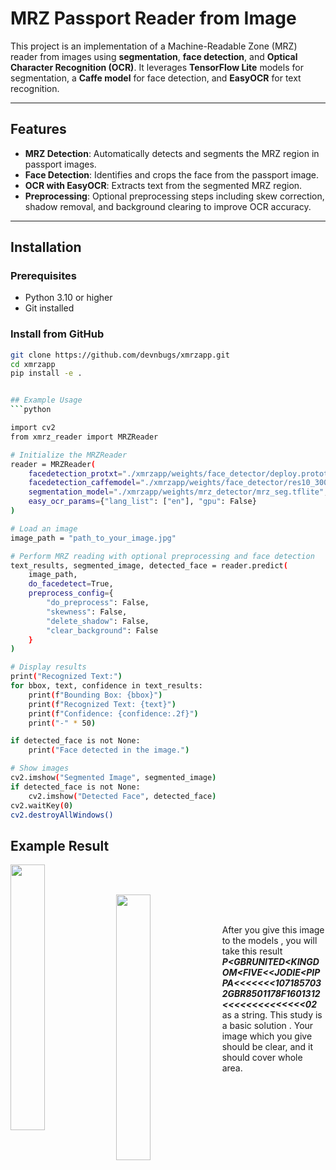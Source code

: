 # MRZ Passport Reader from Image

This project is an implementation of a Machine-Readable Zone (MRZ) reader from images using **segmentation**, **face detection**, and **Optical Character Recognition (OCR)**. It leverages **TensorFlow Lite** models for segmentation, a **Caffe model** for face detection, and **EasyOCR** for text recognition.

---

## Features

- **MRZ Detection**: Automatically detects and segments the MRZ region in passport images.
- **Face Detection**: Identifies and crops the face from the passport image.
- **OCR with EasyOCR**: Extracts text from the segmented MRZ region.
- **Preprocessing**: Optional preprocessing steps including skew correction, shadow removal, and background clearing to improve OCR accuracy.

---

## Installation

### Prerequisites

- Python 3.10 or higher
- Git installed

### Install from GitHub

```bash
git clone https://github.com/devnbugs/xmrzapp.git
cd xmrzapp
pip install -e .


## Example Usage
```python

import cv2
from xmrz_reader import MRZReader

# Initialize the MRZReader
reader = MRZReader(
    facedetection_protxt="./xmrzapp/weights/face_detector/deploy.prototxt",
    facedetection_caffemodel="./xmrzapp/weights/face_detector/res10_300x300_ssd_iter_140000.caffemodel",
    segmentation_model="./xmrzapp/weights/mrz_detector/mrz_seg.tflite",
    easy_ocr_params={"lang_list": ["en"], "gpu": False}
)

# Load an image
image_path = "path_to_your_image.jpg"

# Perform MRZ reading with optional preprocessing and face detection
text_results, segmented_image, detected_face = reader.predict(
    image_path,
    do_facedetect=True,
    preprocess_config={
        "do_preprocess": False,
        "skewness": False,
        "delete_shadow": False,
        "clear_background": False
    }
)

# Display results
print("Recognized Text:")
for bbox, text, confidence in text_results:
    print(f"Bounding Box: {bbox}")
    print(f"Recognized Text: {text}")
    print(f"Confidence: {confidence:.2f}")
    print("-" * 50)

if detected_face is not None:
    print("Face detected in the image.")

# Show images
cv2.imshow("Segmented Image", segmented_image)
if detected_face is not None:
    cv2.imshow("Detected Face", detected_face)
cv2.waitKey(0)
cv2.destroyAllWindows()

```

 ## Example Result 
 
 
<img align="left" width="33%" src="https://github.com/devnbugs/xmrzapp/blob/main/examples/example.jpg">

<br/><br/>

<img align="left" width="33%" src="https://github.com/devnbugs/xmrzapp/blob/main/examples/example1.jpg">

<br/><br/>

After you give this image to the models , you will take this result ***P<GBRUNITED<KINGDOM<FIVE<<JODIE<PIPPA<<<<<<<1071857032GBR8501178F1601312<<<<<<<<<<<<<<02*** as a string. This study is a basic solution . Your image which you give  should be clear, and it should cover whole area.
<br/><br/>
<br/><br/>


